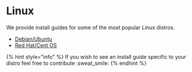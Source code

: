 # Linux

We provide install guides for some of the most popular Linux distros.

* [Debian/Ubuntu](debian-ubuntu.md)
* [Red Hat/Cent OS](red-hat-cent-os.md)



{% hint style="info" %}
If you wish to see an install guide specific to your distro feel free to contribute :sweat\_smile:&#x20;
{% endhint %}
